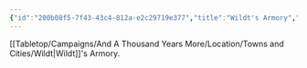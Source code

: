 ```yaml
---
{"id":"200b08f5-7f43-43c4-812a-e2c29719e377","title":"Wildt's Armory","description":"Wildt's Armory.","publish":true,"date_created":"Sunday, July 2nd 2023, 2:56:30 pm","date_modified":"Wednesday, April 10th 2024, 8:44:17 pm","cssclasses":["mado-heading"],"path":"Tabletop/Campaigns/And A Thousand Years More/Location/Towns and Cities/Landmarks/Wildt/Wildt's Armory.md","permalink":"/tabletop/campaigns/and-a-thousand-years-more/location/towns-and-cities/landmarks/wildt/wildt-s-armory/","PassFrontmatter":true}
---
```



[[Tabletop/Campaigns/And A Thousand Years More/Location/Towns and Cities/Wildt\|Wildt]]'s Armory.
